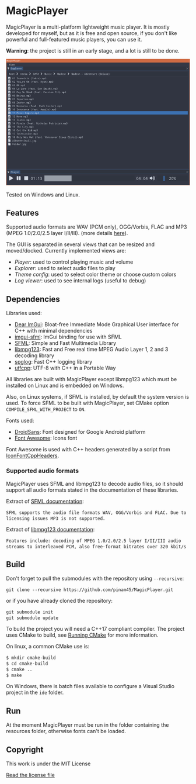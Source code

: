# MagicPlayer

MagicPlayer is a multi-platform lightweight music player. It is mostly developed for myself, but as it is free and open source, if you don't like powerful and full-featured music players, you can use it.

**Warning**: the project is still in an early stage, and a lot is still to be done.

![screenchot](screenshot.png)

Tested on Windows and Linux.

## Features

Supported audio formats are WAV (PCM only), OGG/Vorbis, FLAC and MP3 (MPEG 1.0/2.0/2.5 layer I/II/III). (more details [here](#supported-audio-formats)).

The GUI is separated in several views that can be resized and moved/docked. Currently implemented views are:
- *Player*: used to control playing music and volume
- *Explorer*: used to select audio files to play
- *Theme config*: used to select color theme or choose custom colors
- *Log viewer*: used to see internal logs (useful to debug)

## Dependencies

Libraries used:
- [Dear ImGui](https://github.com/ocornut/imgui): Bloat-free Immediate Mode Graphical User interface for C++ with minimal dependencies 
- [imgui-sfml](https://github.com/eliasdaler/imgui-sfml): ImGui binding for use with SFML
- [SFML](https://github.com/SFML/SFML): Simple and Fast Multimedia Library
- [libmpg123](https://sourceforge.net/projects/mpg123/): Fast and Free real time MPEG Audio Layer 1, 2 and 3 decoding library
- [spglog](https://github.com/gabime/spdlog): Fast C++ logging library
- [utfcpp](https://github.com/nemtrif/utfcpp): UTF-8 with C++ in a Portable Way

All libraries are built with MagicPlayer except libmpg123 which must be installed on Linux and is embedded on Windows.

Also, on Linux systems, if SFML is installed, by default the system version is used. To force SFML to be built with MagicPlayer, set CMake option ``COMPILE_SFML_WITH_PROJECT`` to ``ON``.

Fonts used:
- [DroidSans](https://www.droidfonts.com/): Font designed for Google Android platform
- [Font Awesome](https://fontawesome.com/): Icons font

Font Awesome is used with C++ headers generated by a script from [IconFontCppHeaders](https://github.com/juliettef/IconFontCppHeaders).

### <a name="supported-audio-formats"></a>Supported audio formats

MagicPlayer uses SFML and libmpg123 to decode audio files, so it should support all audio formats stated in the documentation of these libraries.

Extract of [SFML documentation](https://www.sfml-dev.org/tutorials/2.5/audio-sounds.php):

    SFML supports the audio file formats WAV, OGG/Vorbis and FLAC. Due to licensing issues MP3 is not supported. 

Extract of [libmpg123 documentation](https://www.mpg123.de/features.shtml):

    Features include: decoding of MPEG 1.0/2.0/2.5 layer I/II/III audio streams to interleaved PCM, also free-format bitrates over 320 kbit/s

## Build

Don't forget to pull the submodules with the repository using ``--recursive``:

    git clone --recursive https://github.com/pinam45/MagicPlayer.git

or if you have already cloned the repository:

    git submodule init
    git submodule update

To build the project you will need a C++17 compliant compiler. The project uses CMake to build, see [Running CMake](https://cmake.org/runningcmake/) for more information.

On linux, a common CMake use is:

	$ mkdir cmake-build
	$ cd cmake-build
	$ cmake ..
	$ make


On Windows, there is batch files available to configure a Visual Studio project in the ``ide`` folder.

## Run

At the moment MagicPlayer must be run in the folder containing the resources folder, otherwise fonts can't be loaded.

## Copyright

This work is under the MIT License

[Read the license file](LICENSE)
